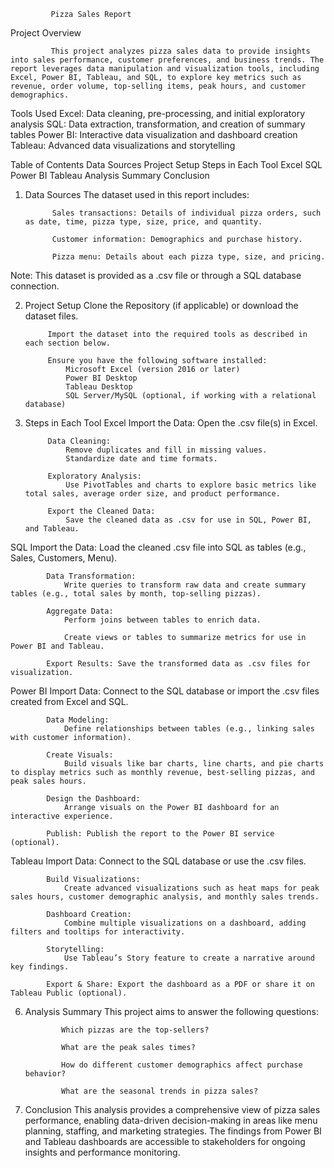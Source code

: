              Pizza Sales Report

Project Overview

             This project analyzes pizza sales data to provide insights into sales performance, customer preferences, and business trends. The report leverages data manipulation and visualization tools, including Excel, Power BI, Tableau, and SQL, to explore key metrics such as revenue, order volume, top-selling items, peak hours, and customer demographics.

Tools Used
             Excel: Data cleaning, pre-processing, and initial exploratory analysis
             SQL: Data extraction, transformation, and creation of summary tables
             Power BI: Interactive data visualization and dashboard creation
             Tableau: Advanced data visualizations and storytelling
             
Table of Contents
             Data Sources
             Project Setup
             Steps in Each Tool
                Excel
                SQL
                Power BI
                Tableau
             Analysis Summary
             Conclusion
1. Data Sources
             The dataset used in this report includes:

             Sales transactions: Details of individual pizza orders, such as date, time, pizza type, size, price, and quantity.
   
             Customer information: Demographics and purchase history.
   
             Pizza menu: Details about each pizza type, size, and pricing.
   
Note: This dataset is provided as a .csv file or through a SQL database connection.

2. Project Setup
            Clone the Repository (if applicable) or download the dataset files.
   
            Import the dataset into the required tools as described in each section below.
   
            Ensure you have the following software installed:
                Microsoft Excel (version 2016 or later)
                Power BI Desktop
                Tableau Desktop
                SQL Server/MySQL (optional, if working with a relational database)
4. Steps in Each Tool
Excel
            Import the Data: Open the .csv file(s) in Excel.
   
            Data Cleaning:
                Remove duplicates and fill in missing values.
                Standardize date and time formats.
   
            Exploratory Analysis:
                Use PivotTables and charts to explore basic metrics like total sales, average order size, and product performance.
   
            Export the Cleaned Data: 
                Save the cleaned data as .csv for use in SQL, Power BI, and Tableau.
   
SQL
            Import the Data: Load the cleaned .csv file into SQL as tables (e.g., Sales, Customers, Menu).
            
            Data Transformation:
                Write queries to transform raw data and create summary tables (e.g., total sales by month, top-selling pizzas).
                
            Aggregate Data:
                Perform joins between tables to enrich data.
                
                Create views or tables to summarize metrics for use in Power BI and Tableau.
                
            Export Results: Save the transformed data as .csv files for visualization.
            
Power BI
            Import Data: Connect to the SQL database or import the .csv files created from Excel and SQL.
            
            Data Modeling:
                Define relationships between tables (e.g., linking sales with customer information).
                
            Create Visuals:
                Build visuals like bar charts, line charts, and pie charts to display metrics such as monthly revenue, best-selling pizzas, and peak sales hours.
                
            Design the Dashboard:
                Arrange visuals on the Power BI dashboard for an interactive experience.
                
            Publish: Publish the report to the Power BI service (optional).
Tableau
            Import Data: Connect to the SQL database or use the .csv files.
            
            Build Visualizations:
                Create advanced visualizations such as heat maps for peak sales hours, customer demographic analysis, and monthly sales trends.
                
            Dashboard Creation:
                Combine multiple visualizations on a dashboard, adding filters and tooltips for interactivity.
                
            Storytelling:
                Use Tableau’s Story feature to create a narrative around key findings.
                
            Export & Share: Export the dashboard as a PDF or share it on Tableau Public (optional).
6. Analysis Summary
            This project aims to answer the following questions:

               Which pizzas are the top-sellers?
   
               What are the peak sales times?
   
               How do different customer demographics affect purchase behavior?
   
               What are the seasonal trends in pizza sales?
   
5. Conclusion
            This analysis provides a comprehensive view of pizza sales performance, enabling data-driven decision-making in areas like menu planning, staffing, and marketing strategies. The findings from Power BI and Tableau dashboards are accessible to stakeholders for ongoing insights and performance monitoring.























